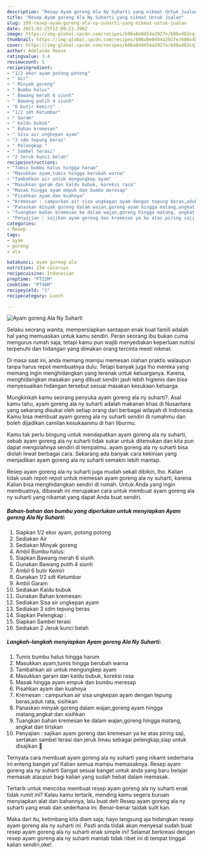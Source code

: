 ```yaml
---
description: "Resep Ayam goreng Ala Ny Suharti yang nikmat Untuk Jualan"
title: "Resep Ayam goreng Ala Ny Suharti yang nikmat Untuk Jualan"
slug: 199-resep-ayam-goreng-ala-ny-suharti-yang-nikmat-untuk-jualan
date: 2021-02-25T12:09:21.396Z
image: https://img-global.cpcdn.com/recipes/b06a8e0454a2927e/680x482cq70/ayam-goreng-ala-ny-suharti-foto-resep-utama.jpg
thumbnail: https://img-global.cpcdn.com/recipes/b06a8e0454a2927e/680x482cq70/ayam-goreng-ala-ny-suharti-foto-resep-utama.jpg
cover: https://img-global.cpcdn.com/recipes/b06a8e0454a2927e/680x482cq70/ayam-goreng-ala-ny-suharti-foto-resep-utama.jpg
author: Adelaide Reese
ratingvalue: 3.4
reviewcount: 5
recipeingredient:
- "1/2 ekor ayam potong potong"
- " Air"
- " Minyak goreng"
- " Bumbu halus"
- " Bawang merah 6 siunh"
- " Bawang putih 4 siunh"
- "6 butir Kemiri"
- "1/2 sdt Ketumbar"
- " Garam"
- " Kaldu bubuk"
- " Bahan kremesan"
- " Sisa air ungkepan ayam"
- "3 sdm tepung beras"
- " Pelengkap "
- " Sambel terasi"
- "2 Jeruk kunci belah"
recipeinstructions:
- "Tumis bumbu halus hingga harum"
- "Masukkan ayam,tumis hingga berubah warna"
- "Tambahkan air untuk mengungkep ayam"
- "Masukkan garam dan kaldu bubuk, koreksi rasa"
- "Masak hingga ayam empuk dan bumbu meresap"
- "Pisahkan ayam dan kuahnya"
- "Kremesan : campurkan air sisa ungkepan ayam dengan tepung beras,aduk rata, sisihkan"
- "Panaskan minyak goreng dalam wajan,goreng ayam hingga matang,angkat dan sisihkan"
- "Tuangkan bahan kremesan ke dalam wajan,goreng hingga matang, angkat dan tiriskan"
- "Penyajian : sajikan ayam goreng dan kremesan ya ke atas piring saji, sertakan sambel terasi dan jeruk limau sebagai pelengkap,siap untuk disajikan 🤗"
categories:
- Resep
tags:
- ayam
- goreng
- ala

katakunci: ayam goreng ala 
nutrition: 234 calories
recipecuisine: Indonesian
preptime: "PT22M"
cooktime: "PT46M"
recipeyield: "1"
recipecategory: Lunch

---
```



![Ayam goreng Ala Ny Suharti](https://img-global.cpcdn.com/recipes/b06a8e0454a2927e/680x482cq70/ayam-goreng-ala-ny-suharti-foto-resep-utama.jpg)

Selaku seorang wanita, mempersiapkan santapan enak buat famili adalah hal yang memuaskan untuk kamu sendiri. Peran seorang ibu bukan cuma mengurus rumah saja, tetapi kamu pun wajib menyediakan keperluan nutrisi terpenuhi dan hidangan yang dimakan orang tercinta mesti nikmat.

Di masa  saat ini, anda memang mampu memesan olahan praktis walaupun tanpa harus repot membuatnya dulu. Tetapi banyak juga lho mereka yang memang ingin menghidangkan yang terenak untuk keluarganya. Karena, menghidangkan masakan yang dibuat sendiri jauh lebih higienis dan bisa menyesuaikan hidangan tersebut sesuai masakan kesukaan keluarga. 



Mungkinkah kamu seorang penyuka ayam goreng ala ny suharti?. Asal kamu tahu, ayam goreng ala ny suharti adalah makanan khas di Nusantara yang sekarang disukai oleh setiap orang dari berbagai wilayah di Indonesia. Kamu bisa membuat ayam goreng ala ny suharti sendiri di rumahmu dan boleh dijadikan camilan kesukaanmu di hari liburmu.

Kamu tak perlu bingung untuk mendapatkan ayam goreng ala ny suharti, sebab ayam goreng ala ny suharti tidak sukar untuk ditemukan dan kita pun dapat mengolahnya sendiri di tempatmu. ayam goreng ala ny suharti bisa diolah lewat berbagai cara. Sekarang ada banyak cara kekinian yang menjadikan ayam goreng ala ny suharti semakin lebih mantap.

Resep ayam goreng ala ny suharti juga mudah sekali dibikin, lho. Kalian tidak usah repot-repot untuk memesan ayam goreng ala ny suharti, karena Kalian bisa menghidangkan sendiri di rumah. Untuk Anda yang ingin membuatnya, dibawah ini merupakan cara untuk membuat ayam goreng ala ny suharti yang nikamat yang dapat Anda buat sendiri.

<!--inarticleads1-->

##### Bahan-bahan dan bumbu yang diperlukan untuk menyiapkan Ayam goreng Ala Ny Suharti:

1. Siapkan 1/2 ekor ayam, potong potong
1. Sediakan  Air
1. Sediakan  Minyak goreng
1. Ambil  Bumbu halus:
1. Siapkan  Bawang merah 6 siunh
1. Gunakan  Bawang putih 4 siunh
1. Ambil 6 butir Kemiri
1. Gunakan 1/2 sdt Ketumbar
1. Ambil  Garam
1. Sediakan  Kaldu bubuk
1. Gunakan  Bahan kremesan:
1. Sediakan  Sisa air ungkepan ayam
1. Sediakan 3 sdm tepung beras
1. Siapkan  Pelengkap :
1. Siapkan  Sambel terasi
1. Sediakan 2 Jeruk kunci belah




<!--inarticleads2-->

##### Langkah-langkah menyiapkan Ayam goreng Ala Ny Suharti:

1. Tumis bumbu halus hingga harum
1. Masukkan ayam,tumis hingga berubah warna
1. Tambahkan air untuk mengungkep ayam
1. Masukkan garam dan kaldu bubuk, koreksi rasa
1. Masak hingga ayam empuk dan bumbu meresap
1. Pisahkan ayam dan kuahnya
1. Kremesan : campurkan air sisa ungkepan ayam dengan tepung beras,aduk rata, sisihkan
1. Panaskan minyak goreng dalam wajan,goreng ayam hingga matang,angkat dan sisihkan
1. Tuangkan bahan kremesan ke dalam wajan,goreng hingga matang, angkat dan tiriskan
1. Penyajian : sajikan ayam goreng dan kremesan ya ke atas piring saji, sertakan sambel terasi dan jeruk limau sebagai pelengkap,siap untuk disajikan 🤗




Ternyata cara membuat ayam goreng ala ny suharti yang nikamt sederhana ini enteng banget ya! Kalian semua mampu memasaknya. Resep ayam goreng ala ny suharti Sangat sesuai banget untuk anda yang baru belajar memasak ataupun bagi kalian yang sudah hebat dalam memasak.

Tertarik untuk mencoba membuat resep ayam goreng ala ny suharti enak tidak rumit ini? Kalau kamu tertarik, mending kamu segera buruan menyiapkan alat dan bahannya, lalu buat deh Resep ayam goreng ala ny suharti yang enak dan sederhana ini. Benar-benar taidak sulit kan. 

Maka dari itu, ketimbang kita diam saja, hayo langsung aja hidangkan resep ayam goreng ala ny suharti ini. Pasti anda tiidak akan menyesal sudah buat resep ayam goreng ala ny suharti enak simple ini! Selamat berkreasi dengan resep ayam goreng ala ny suharti mantab tidak ribet ini di tempat tinggal kalian sendiri,oke!.

